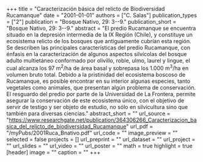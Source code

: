 +++
title = "Caracterización básica del relicto de Biodiversidad Rucamanque"
date = "2001-01-01"
authors = ["C. Salas"]
publication_types = ["2"]
publication = "Bosque Nativo, 29: 3--9."
publication_short = "Bosque Nativo, 29: 3--9."
abstract = "El predio Rucamanque se encuentra situado en la depresión intermedia de la IX Región (Chile), y constituye un ecosistema relicto de los bosques que antiguamente cubrían esta región. Se describen las principales características del predio Rucamanque, con énfasis en la caracterización de algunos aspectos silvícolas del bosque adulto multietáneo conformado por olivillo, roble, ulmo, laurel y lingue, el cual alcanza los 97 m$^2$/ha de área basal y sobrepasa los 1.000 m$^3$/ha en volumen bruto total. Debido a la pristinidad del ecosistema boscoso de Rucamanque, es posible encontrar en su interior algunas especies, tanto vegetales como animales, que presentan algún problema de conservación. El resguardo del predio por parte de la Universidad de La Frontera, permite asegurar la conservación de este ecosistema único, con el objetivo de servir de testigo y ser objeto de estudio, no sólo en silvicultura sino que también para diversas ciencias."
abstract_short = ""
url_source = "https://www.researchgate.net/publication/364306266_Caracterizacion_basica_del_relicto_de_biodiversidad_Rucamanque"
url_pdf = "/myPubs/2001Ruca_Bnativo.pdf"
url_code = ""
image_preview = ""
selected = false
projects = []
url_preprint = ""
url_dataset = ""
url_project = ""
url_slides = ""
url_video = ""
url_poster = ""
math = true
highlight = true
[header]
image = ""
caption = ""
+++
